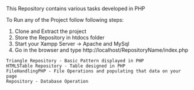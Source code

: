 
This Repository contains various tasks developed in PHP

To Run any of the Project follow following steps:
1. Clone and Extract the project
2. Store the Repository in htdocs folder
3. Start your Xampp Server -> Apache and MySql
4. Go in the browser and type http://localhost/RepositoryName/index.php

``` 
Triangle Repository - Basic Pattern displayed in PHP
HTML5Table Repository - Table designed in PHP
FileHandlingPHP - File Operations and populating that data on your page
Repository - Database Operation 

```




